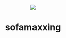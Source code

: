 <p align="center">
    <img src="https://static.wikia.nocookie.net/jujutsu-kaisen/images/4/4c/Yuji_watching_movies_as_training_%28Anime%29.png/revision/latest?cb=20201108043702"/>
    <h1 align="center">sofamaxxing</h1>
</p>
